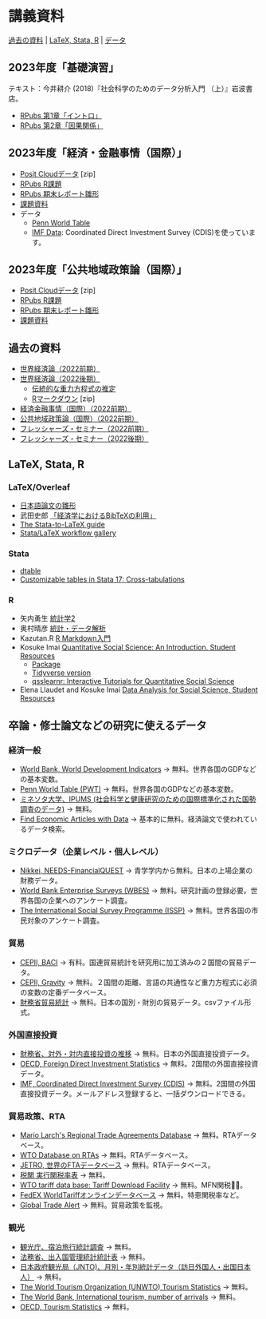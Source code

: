 # 講義資料

[過去の資料](#過去の資料) | [LaTeX, Stata, R](#LaTeX/Stata/R) | [データ](#データ)


## 2023年度「基礎演習」
テキスト：今井耕介 (2018)『社会科学のためのデータ分析入門 （上）』岩波書店。
- [RPubs 第1章「イントロ」](https://rpubs.com/ayumu21/qss01)
- [RPubs 第2章「因果関係」](https://rpubs.com/ayumu21/qss02)

## 2023年度「経済・金融事情（国際）」
- [Posit Cloudデータ](2023jijou.zip) [zip]
- [RPubs R課題](https://rpubs.com/ayumu/1023208)
- [RPubs 期末レポート雛形](https://rpubs.com/ayumu/jijo2023_report)
- [課題資料](https://drive.google.com/drive/folders/1EcYoT1YKLeUUGBdKy_exUWp5WhKn6CCN?usp=sharing)
- データ
    - [Penn World Table](https://www.rug.nl/ggdc/productivity/pwt/?lang=en)
    - [IMF Data](https://data.imf.org/): Coordinated Direct Investment Survey (CDIS)を使っています。

## 2023年度「公共地域政策論（国際）」
- [Posit Cloudデータ](2023policy.zip)  [zip]
- [RPubs R課題](https://rpubs.com/ayumu/policy)
- [RPubs 期末レポート雛形](https://rpubs.com/ayumu/1055113)
- [課題資料](https://drive.google.com/drive/folders/1M-1ZTKMhmwpeyJY_dsZI6WHUTQrQfCn2?usp=sharing)

<a id="過去の資料"></a>
## 過去の資料

- [世界経済論（2022前期）](https://rpubs.com/ayumu/916734)
- [世界経済論（2022後期）](https://rpubs.com/ayumu/949456)
    - [伝統的な重力方程式の推定](https://rpubs.com/ayumu/985463)
    - [Rマークダウン](gravity_R.zip)  [zip]
- [経済金融事情（国際）（2022前期）](https://rpubs.com/ayumu/916735)
- [公共地域政策論（国際）（2022前期）](https://rpubs.com/ayumu/914338)
- [フレッシャーズ・セミナー（2022前期）](https://rpubs.com/ayumu/914433)
- [フレッシャーズ・セミナー（2022後期）](https://rpubs.com/ayumu/990560)


<a id="LaTeX/Stata/R"></a>
## LaTeX, Stata, R

### LaTeX/Overleaf 
- [日本語論文の雛形](https://www.overleaf.com/read/pxqwmvzsfpjb)
- 武田史郎 [「経済学におけるBibTeXの利用」](https://qiita.com/shiro_takeda/items/92adf0b20c501548355e)
- [The Stata-to-LaTeX guide](https://medium.com/the-stata-guide/the-stata-to-latex-guide-6e7ed5622856)
- [Stata/LaTeX workflow gallery](https://lukestein.github.io/stata-latex-workflows/gallery/)

### Stata
- [dtable](https://youtu.be/NGLJig-nfZU?si=OU0btKgVf-rgKZP2)
- [Customizable tables in Stata 17: Cross-tabulations](https://youtu.be/4eg0hCAI304?si=-EYhdO4SmGkssE_b)

### R
- 矢内勇生 [統計学2](https://yukiyanai.github.io/stat2/)
- 奥村晴彦 [統計・データ解析](https://oku.edu.mie-u.ac.jp/~okumura/stat/)
- Kazutan.R [R Markdown入門](https://kazutan.github.io/kazutanR/Rmd_intro.html)
- Kosuke Imai [Quantitative Social Science: An Introduction. Student Resources](https://press.princeton.edu/student-resources/quantitative-social-science)
    - [Package](https://kosukeimai.github.io/qss-package/)
    - [Tidyverse version](https://press.princeton.edu/student-resources/quantitative-social-science-tidyverse)
    - [qsslearnr: Interactive Tutorials for Quantitative Social Science](https://github.com/mattblackwell/qsslearnr) 
- Elena Llaudet and Kosuke Imai [Data Analysis for Social Science, Student Resources](https://press.princeton.edu/books/paperback/9780691199436/data-analysis-for-social-science)


<a id="データ"></a>

## 卒論・修士論文などの研究に使えるデータ
### 経済一般
- [World Bank, World Development Indicators](https://datatopics.worldbank.org/world-development-indicators/) &rarr; 無料。世界各国のGDPなどの基本変数。
- [Penn World Table (PWT)](https://www.rug.nl/ggdc/productivity/pwt/?lang=en) &rarr; 無料。世界各国のGDPなどの基本変数。
- [ミネソタ大学、IPUMS (社会科学と健康研究のための国際標準化された国勢調査のデータ)](https://international.ipums.org/international/) &rarr; 無料。
- [Find Economic Articles with Data](https://ejd.econ.mathematik.uni-ulm.de) &rarr; 基本的に無料。経済論文で使われているデータ検索。
  
### ミクロデータ（企業レベル・個人レベル）
- [Nikkei, NEEDS-FinancialQUEST](https://www.agulin.aoyama.ac.jp/opac/gateway/link/740?lang=0) &rarr; 青学学内から無料。日本の上場企業の財務データ。
- [World Bank Enterprise Surveys (WBES)](https://www.enterprisesurveys.org/en/enterprisesurveys) &rarr; 無料。研究計画の登録必要。世界各国の企業へのアンケート調査。
- [The International Social Survey Programme (ISSP)](https://www.gesis.org/en/issp/home) &rarr; 無料。世界各国の市民対象のアンケート調査。
  
### 貿易
- [CEPII, BACI](http://www.cepii.fr/CEPII/en/bdd_modele/bdd_modele_item.asp?id=37) &rarr; 有料。国連貿易統計を研究用に加工済みの２国間の貿易データ。
- [CEPII, Gravity](http://www.cepii.fr/CEPII/en/bdd_modele/bdd_modele_item.asp?id=8) &rarr; 無料。２国間の距離、言語の共通性など重力方程式に必須の変数の定番データベース。
- [財務省貿易統計](https://www.customs.go.jp/toukei/info/) &rarr; 無料。日本の国別・財別の貿易データ。csvファイル形式。

  
### 外国直接投資
- [財務省、対外・対内直接投資の推移](https://www.mof.go.jp/policy/international_policy/reference/balance_of_payments/bpfdi.htm) &rarr; 無料。日本の外国直接投資データ。
- [OECD, Foreign Direct Investment Statistics](https://www.oecd.org/corporate/mne/statistics.htm) &rarr; 無料。2国間の外国直接投資データ。
- [IMF, Coordinated Direct Investment Survey (CDIS)](https://data.imf.org/)  &rarr; 無料。2国間の外国直接投資データ。メールアドレス登録すると、一括ダウンロードできる。

### 貿易政策、RTA
- [Mario Larch's Regional Trade Agreements Database](https://www.ewf.uni-bayreuth.de/en/research/RTA-data/index.html) &rarr; 無料。RTAデータベース。
- [WTO Database on RTAs](https://rtais.wto.org/UI/PublicMaintainRTAHome.aspx) &rarr; 無料。RTAデータベース。
- [JETRO, 世界のFTAデータベース](https://www.jetro.go.jp/theme/wto-fta/ftalist/) &rarr; 無料。RTAデータベース。
- [税関 実行関税率表](http://www.customs.go.jp/tariff/index.htm) &rarr; 無料。
- [WTO tariff data base: Tariff Download Facility](http://tariffdata.wto.org/) &rarr; 無料。MFN関税率̶。
- [FedEX WorldTariffオンラインデータベース](https://ftn.fedex.com/wtonline/jsp/wtoMainUL.jsp?) &rarr; 無料。特恵関税率など。
- [Global Trade Alert](https://www.globaltradealert.org) &rarr; 無料。貿易政策を監視。

### 観光
- [観光庁、宿泊旅行統計調査](https://www.mlit.go.jp/kankocho/siryou/toukei/shukuhakutoukei.html) &rarr; 無料。
- [法務省、出入国管理統計統計表](http://www.moj.go.jp/housei/toukei/toukei_ichiran_nyukan.html#a02) &rarr; 無料。
- [日本政府観光局（JNTO)、月別・年別統計データ（訪日外国人・出国日本人）](https://www.jnto.go.jp/jpn/statistics/visitor_trends/) &rarr; 無料。
- [The World Tourism Organization (UNWTO) Tourism Statistics](https://www.e-unwto.org/toc/unwtotfb/current) &rarr; 無料。
- [The World Bank, International tourism, number of arrivals](https://data.worldbank.org/indicator/st.int.arvl) &rarr; 無料。
- [OECD, Tourism Statistics](https://www.oecd.org/cfe/tourism/tourism-statistics.htm) &rarr; 無料。


